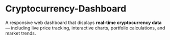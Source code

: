# Cryptocurrency-Dashboard
A responsive web dashboard that displays **real-time cryptocurrency data** — including live price tracking, interactive charts, portfolio calculations, and market trends.
